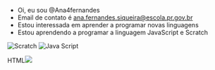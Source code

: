 
- Oi, eu sou @Ana4fernandes
- Email de contato é ana.fernandes.siqueira@escola.pr.gov.br
- Estou interessada em aprender a programar novas linguagens
- Estou aprendendo a programar a linguagem JavaScript e Scratch

![Scratch](https://img.shields.io/badge/Scratch-4D97FF?style=for-the-badge&logo=Scratch&logoColor=white)
![Java Script](https://img.shields.io/badge/JavaScript-323330?style=for-the-badge&logo=javascript&logoColor=F7DF1E)
  

HTML<img src="https://img.shields.io/badge/Scratch-4D97FF?style=for-the-badge&logo=Scratch&logoColor=white" />

